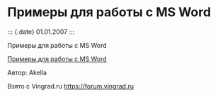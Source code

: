 Примеры для работы с MS Word
============================

::: {.date}
01.01.2007
:::

Примеры для работы с MS Word

[Примеры для работы с MS Word](/zip/wordapp.zip)

Автор: Akella

Взято с Vingrad.ru <https://forum.vingrad.ru>
